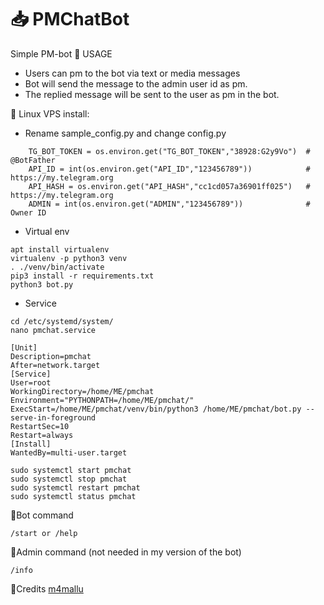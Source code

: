 # 📥 PMChatBot 
Simple PM-bot
 💠 USAGE

- Users can pm to the bot via text or media messages
- Bot will send the message to the admin user id as pm.
- The replied message will be sent to the user as pm in the bot.

 💠 Linux VPS install:
- Rename sample_config.py and change config.py
```
    TG_BOT_TOKEN = os.environ.get("TG_BOT_TOKEN","38928:G2y9Vo")  #  @BotFather
    API_ID = int(os.environ.get("API_ID","123456789"))            #  https://my.telegram.org
    API_HASH = os.environ.get("API_HASH","cc1cd057a36901ff025")   #  https://my.telegram.org
    ADMIN = int(os.environ.get("ADMIN","123456789"))              #  Owner ID  
``` 
- Virtual env
```
apt install virtualenv
virtualenv -p python3 venv
. ./venv/bin/activate
pip3 install -r requirements.txt
python3 bot.py
```
- Service
```
cd /etc/systemd/system/
nano pmchat.service
```
```
[Unit]
Description=pmchat
After=network.target
[Service]
User=root
WorkingDirectory=/home/ME/pmchat
Environment="PYTHONPATH=/home/ME/pmchat/"
ExecStart=/home/ME/pmchat/venv/bin/python3 /home/ME/pmchat/bot.py --serve-in-foreground
RestartSec=10
Restart=always
[Install]
WantedBy=multi-user.target
```
```
sudo systemctl start pmchat
sudo systemctl stop pmchat
sudo systemctl restart pmchat
sudo systemctl status pmchat
```
 💠Bot command
```
/start or /help 
```
 💠Admin command (not needed in my version of the bot)
```
/info
```

 💠Credits
[m4mallu](https://github.com/m4mallu/PMChatbot)
